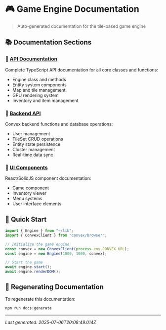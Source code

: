 # 🎮 Game Engine Documentation

> Auto-generated documentation for the tile-based game engine

## 📚 Documentation Sections

### 🔧 [API Documentation](./API.md)
Complete TypeScript API documentation for all core classes and functions:
- Engine class and methods
- Entity system components  
- Map and tile management
- GPU rendering system
- Inventory and item management

### 🔌 [Backend API](./CONVEX_API.md) 
Convex backend functions and database operations:
- User management
- TileSet CRUD operations
- Entity state persistence
- Cluster management
- Real-time data sync

### 🎨 [UI Components](./COMPONENTS.md)
React/SolidJS component documentation:
- Game component
- Inventory viewer
- Menu systems
- User interface elements

## 🚀 Quick Start

```typescript
import { Engine } from "~/lib";
import { ConvexClient } from "convex/browser";

// Initialize the game engine
const convex = new ConvexClient(process.env.CONVEX_URL);
const engine = new Engine(1000, 1000, convex);

// Start the game
await engine.start();
await engine.renderDOM();
```

## 🔄 Regenerating Documentation

To regenerate this documentation:

```bash
npm run docs:generate
```

---

*Last generated: 2025-07-06T20:08:49.014Z*
